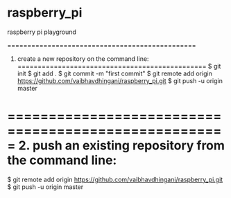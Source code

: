 # raspberry_pi
raspberry pi playground

===============================================
1. create a new repository on the command line:
===============================================
$ git init
$ git add .
$ git commit -m "first commit"
$ git remote add origin https://github.com/vaibhavdhingani/raspberry_pi.git
$ git push -u origin master

=====================================================
2. push an existing repository from the command line:
=====================================================
$ git remote add origin https://github.com/vaibhavdhingani/raspberry_pi.git
$ git push -u origin master
